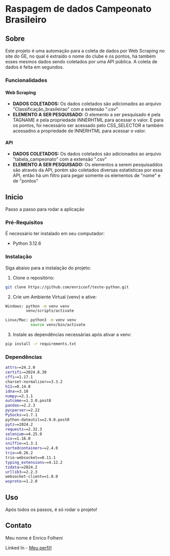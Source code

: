 # Raspagem de dados Campeonato Brasileiro

## Sobre
Este projeto é uma automação para a coleta de dados por Web Scraping no site do GE, no qual é extraído o nome do clube e os pontos, há também esses mesmos dados sendo coletados por uma API pública. A coleta de dados é feita em segundos.

### Funcionalidades
#### Web Scraping
- **DADOS COLETADOS:** Os dados coletados são adicionados ao arquivo "Classificação_brasileirao" com a extensão ".csv"
- **ELEMENTO A SER PESQUISADO:** O elemento a ser pesquisado é pela TAGNAME e pela propriedade INNERHTML para acessar o valor. E para os pontos, foi necessário ser acessado pelo CSS_SELECTOR e também acessadno a propriedade de INNERHTML para acessar o valor.
#### API
- **DADOS COLETADOS:** Os dados coletados são adicionados ao arquivo "tabela_campeonato" com a extensão ".csv"
- **ELEMENTO A SER PESQUISADO:** Os elementos a serem pesquisaddos são através da API, porém são coletados diversas estatísticas por essa API, então há um filtro para pegar somente os elementos de "nome" e de "pontos"

## Inicio

Passo a passo para rodar a aplicação

### Pré-Requisitos

É necessário ter instalado em seu computador:
- Python 3.12.6

### Instalação

Siga abaixo para a instalação do projeto:

1. Clone o repositório:
```bash
git clone https://github.com/enricoof/teste-python.git
```
2. Crie um Ambiente Virtual (venv) e ative:
```bash
Windows: python -m venv venv
         venv/scripts/activate

Linux/Mac: python3 -m venv venv
           source venv/bin/activate
```

3. Instale as dependências necessárias após ativar a venv:
```bash
pip install -r requirements.txt
```

### Dependências
```bash
attrs==24.2.0
certifi==2024.8.30
cffi==1.17.1
charset-normalizer==3.3.2
h11==0.14.0
idna==3.10
numpy==2.1.1
outcome==1.3.0.post0
pandas==2.2.3
pycparser==2.22
PySocks==1.7.1
python-dateutil==2.9.0.post0
pytz==2024.2
requests==2.32.3
selenium==4.25.0
six==1.16.0
sniffio==1.3.1
sortedcontainers==2.4.0
trio==0.26.2
trio-websocket==0.11.1
typing_extensions==4.12.2
tzdata==2024.2
urllib3==2.2.3
websocket-client==1.8.0
wsproto==1.2.0
```

## Uso 
Após todos os passos, é só rodar o projeto!

## Contato
Meu nome é Enrico Folheni

Linked In - [Meu perfil!](www.linkedin.com/in/enrico-folheni)

